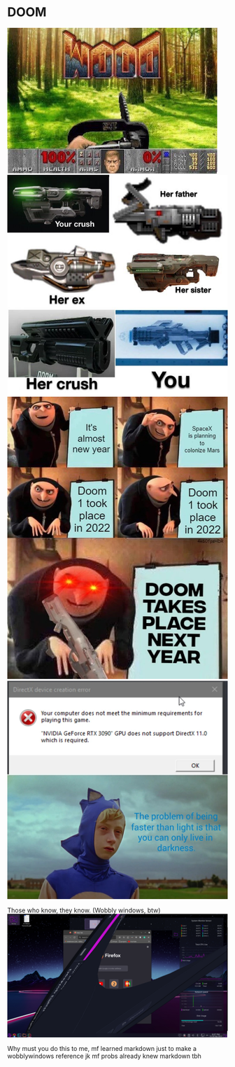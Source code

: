 # DOOM


<img src=just_a_bunch_of_memes/funny-meme-about-doom-but-its-actually-wood.jpeg>
<img src=just_a_bunch_of_memes/1.jpeg>
<img src=just_a_bunch_of_memes/2.jpg>
<img src=just_a_bunch_of_memes/3.jpg>


Those who know, they know. (Wobbly windows, btw)
<img src=just_a_bunch_of_memes/4.png>

Why must you do this to me, mf learned markdown just to make a wobblywindows reference
jk mf probs already knew markdown tbh
